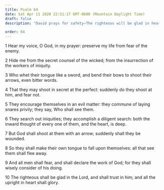 ```yaml
---
title: Psalm 64
date: Sat Apr 11 2020 22:51:17 GMT-0600 (Mountain Daylight Time)
draft: false
description: "David prays for safety—The righteous will be glad in heart."

order: 64
---
```

    
1 Hear my voice, O God, in my prayer: preserve my life from fear of the enemy.

2 Hide me from the secret counsel of the wicked; from the insurrection of the workers of iniquity.

3 Who whet their tongue like a sword, and bend their bows to shoot their arrows, even bitter words.

4 That they may shoot in secret at the perfect: suddenly do they shoot at him, and fear not.

5 They encourage themselves in an evil matter: they commune of laying snares privily; they say, Who shall see them.

6 They search out iniquities; they accomplish a diligent search: both the inward thought of every one of them, and the heart, is deep.

7 But God shall shoot at them with an arrow; suddenly shall they be wounded.

8 So they shall make their own tongue to fall upon themselves: all that see them shall flee away.

9 And all men shall fear, and shall declare the work of God; for they shall wisely consider of his doing.

10 The righteous shall be glad in the Lord, and shall trust in him; and all the upright in heart shall glory.
